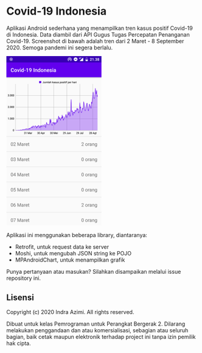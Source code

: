 # Covid-19 Indonesia

Aplikasi Android sederhana yang menampilkan tren kasus positif Covid-19 di Indonesia. Data diambil dari API Gugus Tugas Percepatan Penanganan Covid-19. Screenshot di bawah adalah tren dari 2 Maret - 8 September 2020. Semoga pandemi ini segera berlalu.

<img src="screenshots/main.png" width="250">

Aplikasi ini menggunakan beberapa library, diantaranya:
- Retrofit, untuk request data ke server
- Moshi, untuk mengubah JSON string ke POJO
- MPAndroidChart, untuk menampilkan grafik

Punya pertanyaan atau masukan? Silahkan disampaikan melalui issue repository ini.

## Lisensi

Copyright (c) 2020 Indra Azimi. All rights reserved.

Dibuat untuk kelas Pemrograman untuk Perangkat Bergerak 2. Dilarang melakukan penggandaan dan atau komersialisasi, sebagian atau seluruh bagian, baik cetak maupun elektronik terhadap project ini tanpa izin pemilik hak cipta.
